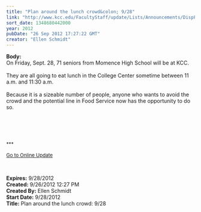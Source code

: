 ```yaml
---
title: "Plan around the lunch crowd&colon; 9/28"
link: "http://www.kcc.edu/FacultyStaff/update/Lists/Announcements/DispForm.aspx?ID=834"
sort_date: 1348680442000
year: 2012
pubDate: "26 Sep 2012 17:27:22 GMT"
creator: "Ellen Schmidt"
---
```


<div><b>Body:</b> <div class="ExternalClassF4261F95B6EC4A3AA51F1DA7129346E5"><div>On Friday, Sept. 28, 71 seniors from Momence High School will be at KCC.</div>
<div> </div>
<div>They are all going to eat lunch in the College Center sometime between 11 a.m. and 11:30 a.m.</div>
<div> </div>
<div>Because it is a sizeable number of people, anyone who wants to avoid the crowd and the potential line in Food Service now has the opportunity to do so.</div>
<div> </div>
<div> </div>
<div>
<div>
<div><font size="2"></font> </div>
<div><font size="2"></font> </div>
<div>
<div>
<div>
<p><font size="2">***</font></p>
<p><font size="2"><a href="/FacultyStaff/update/Pages/dailyupdate.aspx">Go to Online Update</a></font><font size="2"></font></p>
<p><font size="2"></font> </p></div></div></div></div></div></div></div>
<div><b>Expires:</b> 9/28/2012</div>
<div><b>Created:</b> 9/26/2012 12:27 PM</div>
<div><b>Created By:</b> Ellen Schmidt</div>
<div><b>Start Date:</b> 9/28/2012</div>
<div><b>Title:</b> Plan around the lunch crowd: 9/28</div>
